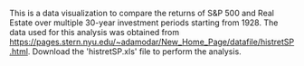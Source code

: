 This is a data visualization to compare the returns of S&P 500 and Real Estate over multiple 30-year investment periods starting from 1928.
The data used for this analysis was obtained from https://pages.stern.nyu.edu/~adamodar/New_Home_Page/datafile/histretSP.html.
Download the 'histretSP.xls' file to perform the analysis.
